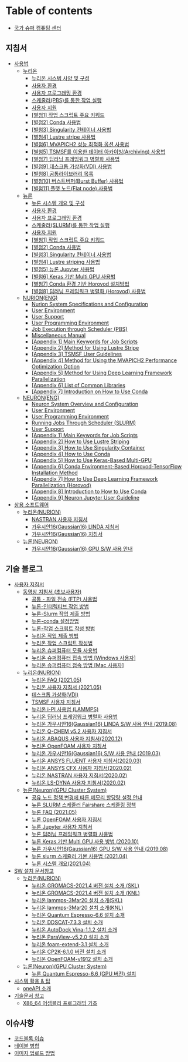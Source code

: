 # Table of contents

* [국가 슈퍼 컴퓨팅 센터](README.md)

## 지침서 <a href="#userguide" id="userguide"></a>

* [사용법](userguide/manual/README.md)
  * [누리온](userguide/manual/nurion/README.md)
    * [누리온 시스템 사양 및 구성](userguide/manual/nurion/nurion-system-overview-and-configuration.md)
    * [사용자 환경](userguide/manual/nurion/user-experience.md)
    * [사용자 프로그래밍 환경](userguide/manual/nurion/user-programming-environment.md)
    * [스케줄러(PBS)를 통한 작업 실행](userguide/manual/nurion/running-jobs-through-scheduler-pbs.md)
    * [사용자 지원](userguide/manual/nurion/user-support.md)
    * [\[별첨1\] 작업 스크립트 주요 키워드](userguide/manual/nurion/appendix-1-main-keywords-for-job-scripts.md)
    * [\[별첨2\] Conda 사용법](userguide/manual/nurion/appendix-2-how-to-use-conda.md)
    * [\[별첨3\] Singularity 컨테이너 사용법](userguide/manual/nurion/appendix-3-how-to-use-singularity-container.md)
    * [\[별첨4\] Lustre stripe 사용법](userguide/manual/nurion/appendix-4-how-to-use-lustre-striping.md)
    * [\[별첨6\] MVAPICH2 성능 최적화 옵션 사용법](userguide/manual/nurion/appendix-6-method-for-using-the-mvapich2-performance-optimization-option.md)
    * [\[별첨5\] TSMSF를 이용한 데이터 아카이빙(Archiving) 사용법](userguide/manual/nurion/appendix-5-tsmsf-user-guidelines.md)
    * [\[별첨7\] 딥러닝 프레임워크 병렬화 사용법](userguide/manual/nurion/appendix-7-method-for-using-deep-learning-framework-parallelization.md)
    * [\[별첨9\] 데스크톱 가상화(VDI) 사용법](userguide/manual/nurion/appendix-9-how-to-use-vdi.md)
    * [\[별첨8\] 공통라이브러리 목록](userguide/manual/nurion/appendix-8-list-of-common-libraries.md)
    * [\[별첨10\] 버스트버퍼(Burst Buffer) 사용법](userguide/manual/nurion/appendix-10-how-to-use-burst-buffer.md)
    * [\[별첨11\] 플랫 노드(Flat node) 사용법](userguide/manual/nurion/appendix-11-how-to-use-flat-node.md)
  * [뉴론](userguide/manual/neuron/README.md)
    * [뉴론 시스템 개요 및 구성](userguide/manual/neuron/neuron-system-overview-and-configuration.md)
    * [사용자 환경](userguide/manual/neuron/user-environment.md)
    * [사용자 프로그래밍 환경](userguide/manual/neuron/user-programming-environment.md)
    * [스케줄러(SLURM)를 통한 작업 실행](userguide/manual/neuron/running-jobs-through-scheduler-slurm.md)
    * [사용자 지원](userguide/manual/neuron/user-support.md)
    * [\[별첨1\] 작업 스크립트 주요 키워드](userguide/manual/neuron/appendix-1-main-keywords-for-job-scripts.md)
    * [\[별첨2\] Conda 사용법](userguide/manual/neuron/appendix-2-how-to-use-conda.md)
    * [\[별첨3\] Singularity 컨테이너 사용법](userguide/manual/neuron/appendix-3-how-to-use-singularity-container.md)
    * [\[별첨4\] Lustre striping 사용법](userguide/manual/neuron/appendix-4-how-to-use-lustre-striping.md)
    * [\[별첨5\] 뉴론 Jupyter 사용법](userguide/manual/neuron/appendix-5-neuron-jupyter-user-guideline.md)
    * [\[별첨6\] Keras 기반 Multi GPU 사용법](userguide/manual/neuron/appendix-6-how-to-use-keras-based-multi-gpu.md)
    * [\[별첨7\] Conda 환경 기반 Horovod 설치방법](userguide/manual/neuron/appendix-7-conda-environment-based-horovod-tensorflow-installation-method.md)
    * [\[별첨8\] 딥러닝 프레임워크 병렬화 (Horovod) 사용법](userguide/manual/neuron/appendix-8-how-to-use-deep-learning-framework-parallelization-horovod.md)
  * [NURION(ENG)](userguide/manual/nurion-eng/README.md)
    * [Nurion System Specifications and Configuration](userguide/manual/nurion-eng/specifications-and-configuration.md)
    * [User Environment](userguide/manual/nurion-eng/user-environment.md)
    * [User Support](userguide/manual/nurion-eng/user-support.md)
    * [User Programming Environment](userguide/manual/nurion-eng/user-programming-environment.md)
    * [Job Execution through Scheduler (PBS)](userguide/manual/nurion-eng/job-execution-through-scheduler-pbs.md)
    * [Miscellaneous Manual](userguide/manual/nurion-eng/miscellaneous-manual.md)
    * [\[Appendix 1\] Main Keywords for Job Scripts](userguide/manual/nurion-eng/appendix-1-main-keywords-for-job-scripts.md)
    * [\[Appendix 2\] Method for Using Lustre Stripe](userguide/manual/nurion-eng/appendix-2-method-for-using-lustre-stripe.md)
    * [\[Appendix 3\] TSMSF User Guidelines](userguide/manual/nurion-eng/appendix-3-tsmsf-user-guidelines.md)
    * [\[Appendix 4\] Method for Using the MVAPICH2 Performance Optimization Option](userguide/manual/nurion-eng/appendix-4-method-for-using-the-mvapich2-performance-optimization-option.md)
    * [\[Appendix 5\] Method for Using Deep Learning Framework Parallelization](userguide/manual/nurion-eng/appendix-5-method-for-using-deep-learning-framework-parallelization.md)
    * [\[Appendix 6\] List of Common Libraries](userguide/manual/nurion-eng/appendix-6-list-of-common-libraries.md)
    * [\[Appendix 7\] Introduction on How to Use Conda](userguide/manual/nurion-eng/appendix-7-introduction-on-how-to-use-conda.md)
  * [NEURON(ENG)](userguide/manual/neuron-eng/README.md)
    * [Neuron System Overview and Configuration](userguide/manual/neuron-eng/neuron-system-overview-and-configuration.md)
    * [User Environment](userguide/manual/neuron-eng/user-environment.md)
    * [User Programming Environment](userguide/manual/neuron-eng/user-programming-environment.md)
    * [Running Jobs Through Scheduler (SLURM)](userguide/manual/neuron-eng/running-jobs-through-scheduler-slurm.md)
    * [User Support](userguide/manual/neuron-eng/user-support.md)
    * [\[Appendix 1\] Main Keywords for Job Scripts](userguide/manual/neuron-eng/appendix-1-main-keywords-for-job-scripts.md)
    * [\[Appendix 2\] How to Use Lustre Striping](userguide/manual/neuron-eng/appendix-2-how-to-use-lustre-striping.md)
    * [\[Appendix 3\] How to Use Singularity Container](userguide/manual/neuron-eng/appendix-3-how-to-use-singularity-container.md)
    * [\[Appendix 4\] How to Use Conda](userguide/manual/neuron-eng/appendix-4-how-to-use-conda.md)
    * [\[Appendix 5\] How to Use Keras-Based Multi-GPU](userguide/manual/neuron-eng/appendix-5-how-to-use-keras-based-multi-gpu.md)
    * [\[Appendix 6\] Conda Environment-Based Horovod-TensorFlow Installation Method](userguide/manual/neuron-eng/appendix-6-conda-environment-based-horovod-tensorflow-installation-method.md)
    * [\[Appendix 7\] How to Use Deep Learning Framework Parallelization (Horovod)](userguide/manual/neuron-eng/appendix-7-how-to-use-deep-learning-framework-parallelization-horovod.md)
    * [\[Appendix 8\] Introduction to How to Use Conda](userguide/manual/neuron-eng/appendix-8-introduction-to-how-to-use-conda.md)
    * [\[Appendix 9\] Neuron Jupyter User Guideline](userguide/manual/neuron-eng/appendix-9-neuron-jupyter-user-guideline.md)
* [상용 소프트웨어](userguide/commercial-software/README.md)
  * [누리온(NURION)](userguide/commercial-software/nurion/README.md)
    * [NASTRAN 사용자 지침서](userguide/commercial-software/nurion/nastran-userguide.md)
    * [가우시안16(Gaussian16) LINDA 지침서](userguide/commercial-software/nurion/gaussian16-linda-userguide.md)
    * [가우시안16(Gaussian16) 지침서](userguide/commercial-software/nurion/gaussian16-userguide.md)
  * [뉴론(NEURON)](userguide/commercial-software/neuron/README.md)
    * [가우시안16(Gaussian16) GPU S/W 사용 안내](userguide/commercial-software/neuron/gaussian16-gpu-sw-userguide.md)

## 기술 블로그 <a href="#blog" id="blog"></a>

* [사용자 지침서](blog/userguide/README.md)
  * [동영상 지침서 (초보사용자)](blog/userguide/video/README.md)
    * [공통 - 파일 전송 (FTP) 사용법](blog/userguide/video/common-file-transfer-usage.md)
    * [뉴론-인터렉티브 작업 방법](blog/userguide/video/neuron-how-to-work-interactive.md)
    * [뉴론-Slurm 작업 제출 방법](blog/userguide/video/neuron-how-to-submit-slurm-jobs.md)
    * [뉴론-conda 설정방법](blog/userguide/video/neuron-how-to-set-up-conda.md)
    * [뉴론-작업 스크립트 작성 방법](blog/userguide/video/neuron-how-to-write-a-job-script.md)
    * [누리온 작업 제출 방법](blog/userguide/video/nurion-how-to-submit-job.md)
    * [누리온 작업 스크립트 작성법](blog/userguide/video/nurion-how-to-write-job-script.md)
    * [누리온 슈퍼컴퓨터 모듈 사용법](blog/userguide/video/nurion-how-to-use-supercomputer-mudule.md)
    * [누리온 슈퍼컴퓨터 접속 방법 \[Windows 사용자\]](blog/userguide/video/nurion-how-to-connect-supercomputer-window-user.md)
    * [누리온 슈퍼컴퓨터 접속 방법 \[Mac 사용자\]](blog/userguide/video/nurion-how-to-connect-supercomputer-mac-user.md)
  * [누리온(NURION)](blog/userguide/nurion/README.md)
    * [누리온 FAQ (2021.05)](blog/userguide/nurion/nurion-faq-2021-05.md)
    * [누리온 사용자 지침서 (2021.05)](blog/userguide/nurion/nurion-userguide-2021-05.md)
    * [데스크톱 가상화(VDI)](blog/userguide/nurion/desktop-virtualization-vdi.md)
    * [TSMSF 사용자 지침서](blog/userguide/nurion/tsmsf-userguide.md)
    * [누리온 i-PI 사용법 (LAMMPS)](blog/userguide/nurion/nurion-i-pi-userguide-lammps.md)
    * [누리온 딥러닝 프레임워크 병렬화 사용법](blog/userguide/nurion/nurion-how-to-use-deep-learning-framework-parallelization.md)
    * [누리온 가우시안16(Gaussian16) LINDA S/W 사용 안내 (2019.08)](blog/userguide/nurion/nurion-gaussian16-linda-sw-guide-2019-08.md)
    * [누리온 Q-CHEM v5.2 사용자 지침서](blog/userguide/nurion/nurion-q-chem-v5-2-userguide.md)
    * [누리온 ABAQUS 사용자 지침서(2020.12)](blog/userguide/nurion/nurion-abaqus-userguide-2020-12.md)
    * [누리온 OpenFOAM 사용자 지침서](blog/userguide/nurion/nurion-openfoam-userguide.md)
    * [누리온 가우시안16(Gaussian16) S/W 사용 안내 (2019.03)](blog/userguide/nurion/nurion-gaussian17-sw-guide-2019-03.md)
    * [누리온 ANSYS FLUENT 사용자 지침서(2020.03)](blog/userguide/nurion/nurion-ansys-fluent-userguide-2020-03.md)
    * [누리온 ANSYS CFX 사용자 지침서(2020.02)](blog/userguide/nurion/nurion-ansys-cfx-userguide-2020-02.md)
    * [누리온 NASTRAN 사용자 지침서(2020.02)](blog/userguide/nurion/nurion-nastran-userguide-2020-02.md)
    * [누리온 LS-DYNA 사용자 지침서(2020.02)](blog/userguide/nurion/nurion-ls-dyna-userguide-2020-02.md)
  * [뉴론(Neuron)(GPU Cluster System)](blog/userguide/neuron/README.md)
    * [공유 노드 정책 변경에 따른 메모리 할당량 설정 안내](blog/userguide/neuron/setting-memory-quota.md)
    * [뉴론 SLURM 스케줄러 Fairshare 스케줄링 정책](blog/userguide/neuron/neuron-fairshare-scheduling-policy-in-slurm-scheduler.md)
    * [뉴론 FAQ (2021.05)](blog/userguide/neuron/neuron-faq-2021-05.md)
    * [뉴론 OpenFOAM 사용자 지침서](blog/userguide/neuron/neuron-openfoam-userguide.md)
    * [뉴론 Jupyter 사용자 지침서](blog/userguide/neuron/neuron-jupyter-userguide.md)
    * [뉴론 딥러닝 프레임워크 병렬화 사용법](blog/userguide/neuron/neuron-how-to-use-deep-learning-framework-parallelization.md)
    * [뉴론 Keras 기반 Multi GPU 사용 방법 (2020.10)](blog/userguide/neuron/neuron-how-to-use-keras-based-multi-gpu-2020-10.md)
    * [뉴론 가우시안16(Gaussian16) GPU S/W 사용 안내 (2019.08)](blog/userguide/neuron/neuron-gaussian16-gpu-sw-userguide-2019-08.md)
    * [뉴론 slurm 스케쥴러 기본 사용법 (2021.04)](blog/userguide/neuron/neuron-slurm-scheduler-basic-usage-2021-04.md)
    * [뉴론 시스템 개요(2021.04)](blog/userguide/neuron/neuron-system-overview-2021-04.md)
* [SW 설치 문서창고](blog/sw-install-doc/README.md)
  * [누리온(NURION)](blog/sw-install-doc/nurion/README.md)
    * [누리온 GROMACS-2021.4 버전 설치 소개 (SKL)](blog/sw-install-doc/nurion/nurion-gromacs-2021-4-install-skl.md)
    * [누리온 GROMACS-2021.4 버전 설치 소개 (KNL)](blog/sw-install-doc/nurion/nurion-gromacs-2021-4-install-knl.md)
    * [누리온 lammps-3Mar20 설치 소개(SKL)](blog/sw-install-doc/nurion/nurion-lammps-3Mar20-install-skl.md)
    * [누리온 lammps-3Mar20 설치 소개(KNL)](<blog/sw-install-doc/nurion/nurion-lammps-3Mar20 install-knl.md>)
    * [누리온 Quantum Espresso-6.6 설치 소개](<blog/sw-install-doc/nurion/nurion-Quantum Espresso-6.6-install.md>)
    * [누리온 DDSCAT-7.3.3 설치 소개](blog/sw-install-doc/nurion/nurion-ddscat-7.3.3-install.md)
    * [누리온 AutoDock Vina-1.1.2 설치 소개](blog/sw-install-doc/nurion/nurion-autodock-vina-1.1.2-install.md)
    * [누리온 ParaView-v5.2.0 설치 소개](blog/sw-install-doc/nurion/nurion-paraview-v5.2.0-install.md)
    * [누리온 foam-extend-3.1 설치 소개](blog/sw-install-doc/nurion/foam-extend-3.1-install.md)
    * [누리온 CP2K-6.1.0 버전 설치 소개](blog/sw-install-doc/nurion/cp2k-6.1.0-install.md)
    * [누리온 OpenFOAM-v1912 설치 소개](blog/sw-install-doc/nurion/nurion-openfoam-v1912-install.md)
  * [뉴론(Neuron)(GPU Cluster System)](blog/sw-install-doc/neuron/README.md)
    * [뉴론 Quantum Espresso-6.6 (GPU 버전) 설치](blog/sw-install-doc/neuron/neuron-quantum-espresso-6-6-install.md)
* [시스템 활용 & 팁](blog/usage-tip/README.md)
  * [oneAPI 소개](blog/usage-tip/openapi-about.md)
* [기술문서 창고](blog/technic-doc/README.md)
  * [X86\_64 어셈블리 프로그래밍 기초](blog/technic-doc/x86-64-assembly-programming-basic.md)

## 이슈사항 <a href="#issue" id="issue"></a>

* [코드블록 이슈](issue/codeblock.md)
* [테이블 병합](issue/table-merge.md)
* [이미지 업로드 방법](issue/test.md)
